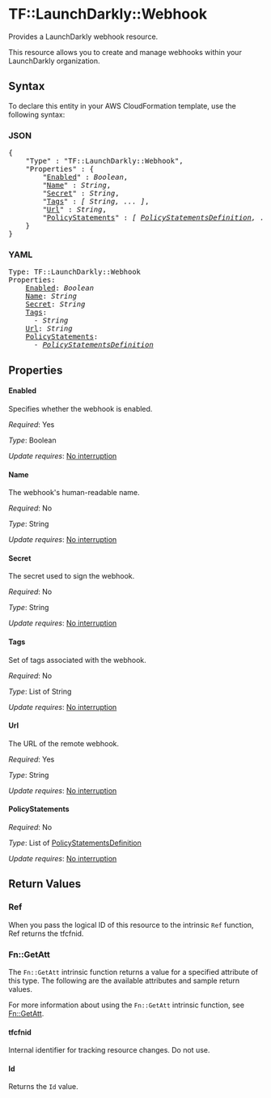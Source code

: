 # TF::LaunchDarkly::Webhook

Provides a LaunchDarkly webhook resource.

This resource allows you to create and manage webhooks within your LaunchDarkly organization.

## Syntax

To declare this entity in your AWS CloudFormation template, use the following syntax:

### JSON

<pre>
{
    "Type" : "TF::LaunchDarkly::Webhook",
    "Properties" : {
        "<a href="#enabled" title="Enabled">Enabled</a>" : <i>Boolean</i>,
        "<a href="#name" title="Name">Name</a>" : <i>String</i>,
        "<a href="#secret" title="Secret">Secret</a>" : <i>String</i>,
        "<a href="#tags" title="Tags">Tags</a>" : <i>[ String, ... ]</i>,
        "<a href="#url" title="Url">Url</a>" : <i>String</i>,
        "<a href="#policystatements" title="PolicyStatements">PolicyStatements</a>" : <i>[ <a href="policystatementsdefinition.md">PolicyStatementsDefinition</a>, ... ]</i>
    }
}
</pre>

### YAML

<pre>
Type: TF::LaunchDarkly::Webhook
Properties:
    <a href="#enabled" title="Enabled">Enabled</a>: <i>Boolean</i>
    <a href="#name" title="Name">Name</a>: <i>String</i>
    <a href="#secret" title="Secret">Secret</a>: <i>String</i>
    <a href="#tags" title="Tags">Tags</a>: <i>
      - String</i>
    <a href="#url" title="Url">Url</a>: <i>String</i>
    <a href="#policystatements" title="PolicyStatements">PolicyStatements</a>: <i>
      - <a href="policystatementsdefinition.md">PolicyStatementsDefinition</a></i>
</pre>

## Properties

#### Enabled

Specifies whether the webhook is enabled.

_Required_: Yes

_Type_: Boolean

_Update requires_: [No interruption](https://docs.aws.amazon.com/AWSCloudFormation/latest/UserGuide/using-cfn-updating-stacks-update-behaviors.html#update-no-interrupt)

#### Name

The webhook's human-readable name.

_Required_: No

_Type_: String

_Update requires_: [No interruption](https://docs.aws.amazon.com/AWSCloudFormation/latest/UserGuide/using-cfn-updating-stacks-update-behaviors.html#update-no-interrupt)

#### Secret

The secret used to sign the webhook.

_Required_: No

_Type_: String

_Update requires_: [No interruption](https://docs.aws.amazon.com/AWSCloudFormation/latest/UserGuide/using-cfn-updating-stacks-update-behaviors.html#update-no-interrupt)

#### Tags

Set of tags associated with the webhook.

_Required_: No

_Type_: List of String

_Update requires_: [No interruption](https://docs.aws.amazon.com/AWSCloudFormation/latest/UserGuide/using-cfn-updating-stacks-update-behaviors.html#update-no-interrupt)

#### Url

The URL of the remote webhook.

_Required_: Yes

_Type_: String

_Update requires_: [No interruption](https://docs.aws.amazon.com/AWSCloudFormation/latest/UserGuide/using-cfn-updating-stacks-update-behaviors.html#update-no-interrupt)

#### PolicyStatements

_Required_: No

_Type_: List of <a href="policystatementsdefinition.md">PolicyStatementsDefinition</a>

_Update requires_: [No interruption](https://docs.aws.amazon.com/AWSCloudFormation/latest/UserGuide/using-cfn-updating-stacks-update-behaviors.html#update-no-interrupt)

## Return Values

### Ref

When you pass the logical ID of this resource to the intrinsic `Ref` function, Ref returns the tfcfnid.

### Fn::GetAtt

The `Fn::GetAtt` intrinsic function returns a value for a specified attribute of this type. The following are the available attributes and sample return values.

For more information about using the `Fn::GetAtt` intrinsic function, see [Fn::GetAtt](https://docs.aws.amazon.com/AWSCloudFormation/latest/UserGuide/intrinsic-function-reference-getatt.html).

#### tfcfnid

Internal identifier for tracking resource changes. Do not use.

#### Id

Returns the <code>Id</code> value.

